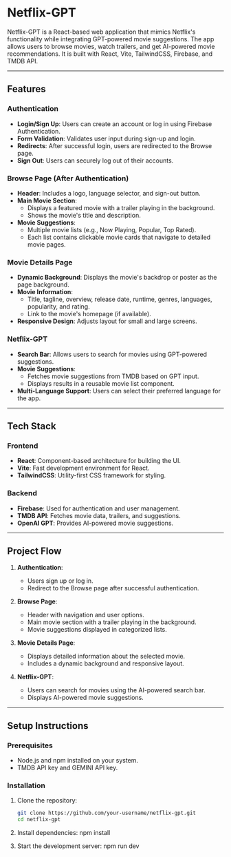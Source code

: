 # Netflix-GPT

Netflix-GPT is a React-based web application that mimics Netflix's functionality while integrating GPT-powered movie suggestions. The app allows users to browse movies, watch trailers, and get AI-powered movie recommendations. It is built with React, Vite, TailwindCSS, Firebase, and TMDB API.

---

## Features

### Authentication
- **Login/Sign Up**: Users can create an account or log in using Firebase Authentication.
- **Form Validation**: Validates user input during sign-up and login.
- **Redirects**: After successful login, users are redirected to the Browse page.
- **Sign Out**: Users can securely log out of their accounts.

### Browse Page (After Authentication)
- **Header**: Includes a logo, language selector, and sign-out button.
- **Main Movie Section**:
  - Displays a featured movie with a trailer playing in the background.
  - Shows the movie's title and description.
- **Movie Suggestions**:
  - Multiple movie lists (e.g., Now Playing, Popular, Top Rated).
  - Each list contains clickable movie cards that navigate to detailed movie pages.

### Movie Details Page
- **Dynamic Background**: Displays the movie's backdrop or poster as the page background.
- **Movie Information**:
  - Title, tagline, overview, release date, runtime, genres, languages, popularity, and rating.
  - Link to the movie's homepage (if available).
- **Responsive Design**: Adjusts layout for small and large screens.

### Netflix-GPT
- **Search Bar**: Allows users to search for movies using GPT-powered suggestions.
- **Movie Suggestions**:
  - Fetches movie suggestions from TMDB based on GPT input.
  - Displays results in a reusable movie list component.
- **Multi-Language Support**: Users can select their preferred language for the app.

---

## Tech Stack

### Frontend
- **React**: Component-based architecture for building the UI.
- **Vite**: Fast development environment for React.
- **TailwindCSS**: Utility-first CSS framework for styling.

### Backend
- **Firebase**: Used for authentication and user management.
- **TMDB API**: Fetches movie data, trailers, and suggestions.
- **OpenAI GPT**: Provides AI-powered movie suggestions.

---

## Project Flow

1. **Authentication**:
   - Users sign up or log in.
   - Redirect to the Browse page after successful authentication.

2. **Browse Page**:
   - Header with navigation and user options.
   - Main movie section with a trailer playing in the background.
   - Movie suggestions displayed in categorized lists.

3. **Movie Details Page**:
   - Displays detailed information about the selected movie.
   - Includes a dynamic background and responsive layout.

4. **Netflix-GPT**:
   - Users can search for movies using the AI-powered search bar.
   - Displays AI-powered movie suggestions.

---

## Setup Instructions

### Prerequisites
- Node.js and npm installed on your system.
- TMDB API key and GEMINI API key.

### Installation
1. Clone the repository:
   ```bash
   git clone https://github.com/your-username/netflix-gpt.git
   cd netflix-gpt

2. Install dependencies:
   npm install

3. Start the development server:
   npm run dev